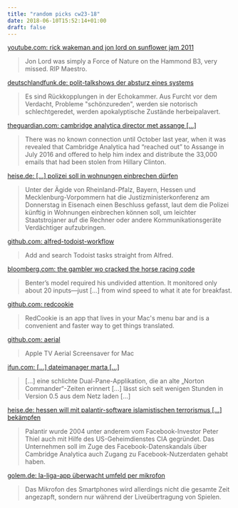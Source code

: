 ```yaml
---
title: "random picks cw23-18"
date: 2018-06-10T15:52:14+01:00
draft: false
---
```


[youtube.com: rick wakeman and jon lord on sunflower jam 2011](https://www.youtube.com/watch?v=AsJApGdm97c)

> Jon Lord was simply a Force of Nature on the Hammond B3, very missed. RIP Maestro.

[deutschlandfunk.de: polit-talkshows der absturz eines systems](http://www.deutschlandfunk.de/polit-talkshows-der-absturz-eines-systems.720.de.html?dram:article_id=419997&amp;xtor=AD-252-%5B%5D-%5B%5D-%5B%5D-%5Bdlf-desktop%5D-%5B%5D-%5B%5D)

> Es sind Rückkopplungen in der Echokammer. Aus Furcht vor dem Verdacht, Probleme "schönzureden", werden sie notorisch schlechtgeredet, werden apokalyptische Zustände herbeipalavert.

[theguardian.com: cambridge analytica director met assange [...]](https://www.theguardian.com/uk-news/2018/jun/06/cambridge-analytica-brittany-kaiser-julian-assange-wikileak)

> There was no known connection until October last year, when it was revealed that Cambridge Analytica had “reached out” to Assange in July 2016 and offered to help him index and distribute the 33,000 emails that had been stolen from Hillary Clinton.

[heise.de: [...] polizei soll in wohnungen einbrechen dürfen](https://www.heise.de/newsticker/meldung/Staatstrojaner-Polizei-soll-in-Wohnungen-einbrechen-duerfen-4075115.html)

> Unter der Ägide von Rheinland-Pfalz, Bayern, Hessen und Mecklenburg-Vorpommern hat die Justizministerkonferenz am Donnerstag in Eisenach einen Beschluss gefasst, laut dem die Polizei künftig in Wohnungen einbrechen können soll, um leichter Staatstrojaner auf die Rechner oder andere Kommunikationsgeräte Verdächtiger aufzubringen.

[github.com: alfred-todoist-workflow](https://github.com/moranje/alfred-workflow-todoist#search-and-browse-tasks)

> Add and search Todoist tasks straight from Alfred.

[bloomberg.com: the gambler wo cracked the horse racing code](https://www.bloomberg.com/news/features/2018-05-03/the-gambler-who-cracked-the-horse-racing-code)

> Benter’s model required his undivided attention. It monitored only about 20 inputs—just [...] from wind speed to what it ate for breakfast.

[github.com: redcookie](https://github.com/scalalang2/RedCookie)

> RedCookie is an app that lives in your Mac's menu bar and is a convenient and faster way to get things translated.

[github.com: aerial](https://github.com/JohnCoates/Aerial)

> Apple TV Aerial Screensaver for Mac

[ifun.com: [...] dateimanager marta [...]](https://www.ifun.de/old-school-cool-mac-dateimanager-marta-startet-betaphase-120584/)

> [...] eine schlichte Dual-Pane-Applikation, die an alte „Norton Commander“-Zeiten erinnert [...] lässt sich seit wenigen Stunden in Version 0.5 aus dem Netz laden [...]

[heise.de: hessen will mit palantir-software islamistischen terrorismus [...] bekämpfen](https://www.heise.de/newsticker/meldung/Hessen-will-mit-Palantir-Software-islamistischen-Terrorismus-und-organisierte-Kriminalitaet-4012382.html)

> Palantir wurde 2004 unter anderem vom Facebook-Investor Peter Thiel auch mit Hilfe des US-Geheimdienstes CIA gegründet. Das Unternehmen soll im Zuge des Facebook-Datenskandals über Cambridge Analytica auch Zugang zu Facebook-Nutzerdaten gehabt haben.

[golem.de: la-liga-app überwacht umfeld per mikrofon](https://www.golem.de/news/dsgvo-la-liga-app-ueberwacht-umfeld-per-mikrofon-1806-134887.html)

> Das Mikrofon des Smartphones wird allerdings nicht die gesamte Zeit angezapft, sondern nur während der Liveübertragung von Spielen.
